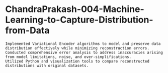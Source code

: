 # ChandraPrakash-004-Machine-Learning-to-Capture-Distribution-from-Data

    Implemented Variational Encoder algorithms to model and preserve data distribution effectively while minimizing reconstruction errors.
    Conducted comprehensive error analysis to address inaccuracies arising from model limitations, noise, and over-simplifications.
    Utilized Python and visualization tools to compare reconstructed distributions with original datasets.

